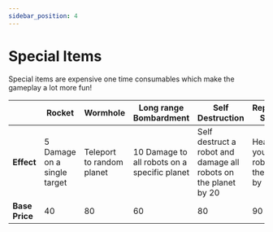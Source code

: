 ```yaml
---
sidebar_position: 4
---
```


# Special Items

Special items are expensive one time consumables which make the gameplay a lot more fun!

|                | Rocket                      | Wormhole                  | Long range Bombardment                       | Self Destruction                                                | Reperation Swarm                            | Nuke                                          |
| -------------- | --------------------------- | ------------------------- | -------------------------------------------- | --------------------------------------------------------------- | ------------------------------------------- | --------------------------------------------- |
| **Effect**     | 5 Damage on a single target | Teleport to random planet | 10 Damage to all robots on a specific planet | Self destruct a robot and damage all robots on the planet by 20 | Heal all of your robots on the planet by 20 | 100 damage on all robots on a specific planet |
| **Base Price** | 40                          | 80                        | 60                                           | 80                                                              | 90                                          | 210                                           |
